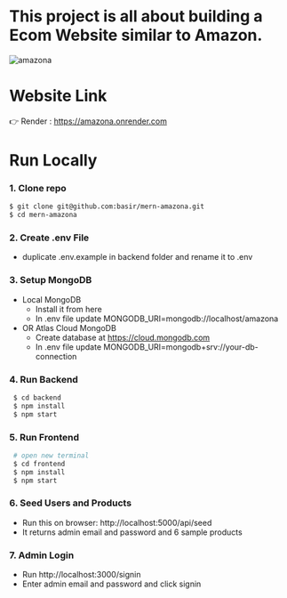 
# This project is all about building a Ecom Website similar to Amazon.
![amazona](https://user-images.githubusercontent.com/53443055/218458924-cdaab309-124e-4146-a178-7c1dd4a70eec.jpg)

# Website Link
 👉 Render : https://amazona.onrender.com

 # Run Locally
  ### 1. Clone repo
  ```bash
  $ git clone git@github.com:basir/mern-amazona.git
  $ cd mern-amazona
```
### 2. Create .env File
- duplicate .env.example in backend folder and rename it to .env

### 3. Setup MongoDB
- Local MongoDB
   * Install it from here
   * In .env file update MONGODB_URI=mongodb://localhost/amazona
- OR Atlas Cloud MongoDB
   * Create database at https://cloud.mongodb.com
   * In .env file update MONGODB_URI=mongodb+srv://your-db-connection

### 4. Run Backend
```bash
 $ cd backend
 $ npm install
 $ npm start
```

### 5. Run Frontend
```bash
 # open new terminal
 $ cd frontend
 $ npm install
 $ npm start
```

### 6. Seed Users and Products
- Run this on browser: http://localhost:5000/api/seed
- It returns admin email and password and 6 sample products

### 7. Admin Login
- Run http://localhost:3000/signin
- Enter admin email and password and click signin


  


